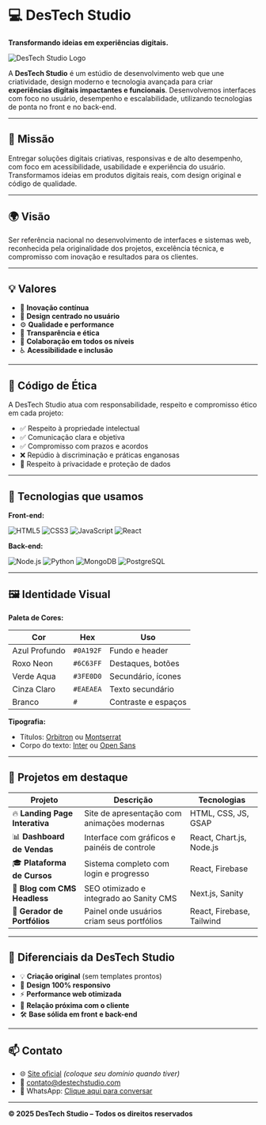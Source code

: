 # 💻 DesTech Studio

**Transformando ideias em experiências digitais.**

![DesTech Studio Logo](./logo/logo-destech.png)

A **DesTech Studio** é um estúdio de desenvolvimento web que une criatividade, design moderno e tecnologia avançada para criar **experiências digitais impactantes e funcionais**. Desenvolvemos interfaces com foco no usuário, desempenho e escalabilidade, utilizando tecnologias de ponta no front e no back-end.

---

## 🎯 Missão

Entregar soluções digitais criativas, responsivas e de alto desempenho, com foco em acessibilidade, usabilidade e experiência do usuário. Transformamos ideias em produtos digitais reais, com design original e código de qualidade.

---

## 🌍 Visão

Ser referência nacional no desenvolvimento de interfaces e sistemas web, reconhecida pela originalidade dos projetos, excelência técnica, e compromisso com inovação e resultados para os clientes.

---

## 💡 Valores

- 🧠 **Inovação contínua**
- 🎨 **Design centrado no usuário**
- ⚙️ **Qualidade e performance**
- 🤝 **Transparência e ética**
- 🧩 **Colaboração em todos os níveis**
- ♿ **Acessibilidade e inclusão**

---

## 📜 Código de Ética

A DesTech Studio atua com responsabilidade, respeito e compromisso ético em cada projeto:

- ✅ Respeito à propriedade intelectual
- ✅ Comunicação clara e objetiva
- ✅ Compromisso com prazos e acordos
- ❌ Repúdio à discriminação e práticas enganosas
- 🔐 Respeito à privacidade e proteção de dados

---

## 🧬 Tecnologias que usamos

**Front-end:**

![HTML5](https://img.shields.io/badge/HTML5-E34F26?style=flat&logo=html5&logoColor=white)
![CSS3](https://img.shields.io/badge/CSS3-1572B6?style=flat&logo=css3&logoColor=white)
![JavaScript](https://img.shields.io/badge/JavaScript-F7DF1E?style=flat&logo=javascript&logoColor=black)
![React](https://img.shields.io/badge/React-20232a?style=flat&logo=react&logoColor=61dafb)

**Back-end:**

![Node.js](https://img.shields.io/badge/Node.js-339933?style=flat&logo=nodedotjs&logoColor=white)
![Python](https://img.shields.io/badge/Python-3776AB?style=flat&logo=python&logoColor=white)
![MongoDB](https://img.shields.io/badge/MongoDB-4DB33D?style=flat&logo=mongodb&logoColor=white)
![PostgreSQL](https://img.shields.io/badge/PostgreSQL-4169E1?style=flat&logo=postgresql&logoColor=white)

---

## 🖼️ Identidade Visual

**Paleta de Cores:**

| Cor         | Hex       | Uso                    |
|-------------|-----------|------------------------|
| Azul Profundo | `#0A192F` | Fundo e header         |
| Roxo Neon    | `#6C63FF` | Destaques, botões      |
| Verde Aqua   | `#3FE0D0` | Secundário, ícones     |
| Cinza Claro  | `#EAEAEA` | Texto secundário       |
| Branco       | `# ` | Contraste e espaços    |

**Tipografia:**
- Títulos: [Orbitron](https://fonts.google.com/specimen/Orbitron) ou [Montserrat](https://fonts.google.com/specimen/Montserrat)
- Corpo do texto: [Inter](https://fonts.google.com/specimen/Inter) ou [Open Sans](https://fonts.google.com/specimen/Open+Sans)

---

## 📂 Projetos em destaque

| Projeto | Descrição | Tecnologias |
|--------|-----------|-------------|
| 🔥 **Landing Page Interativa** | Site de apresentação com animações modernas | HTML, CSS, JS, GSAP |
| 📊 **Dashboard de Vendas** | Interface com gráficos e painéis de controle | React, Chart.js, Node.js |
| 🎓 **Plataforma de Cursos** | Sistema completo com login e progresso | React, Firebase |
| 📝 **Blog com CMS Headless** | SEO otimizado e integrado ao Sanity CMS | Next.js, Sanity |
| 💼 **Gerador de Portfólios** | Painel onde usuários criam seus portfólios | React, Firebase, Tailwind |

---

## 🚀 Diferenciais da DesTech Studio

- 💡 **Criação original** (sem templates prontos)
- 📱 **Design 100% responsivo**
- ⚡ **Performance web otimizada**
- 🤝 **Relação próxima com o cliente**
- 🛠️ **Base sólida em front e back-end**

---

## 📫 Contato

- 🌐 [Site oficial](https://destechstudio.com) *(coloque seu domínio quando tiver)*
- 📧 contato@destechstudio.com
- 📱 WhatsApp: [Clique aqui para conversar](https://api.whatsapp.com/send?phone=5527997623605&text=Olá!%20Gostaria%20de%20conversar%20com%20a%20DesTech%20Studio)

---

**© 2025 DesTech Studio – Todos os direitos reservados**
